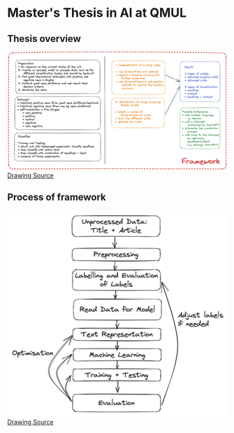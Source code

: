 # Master's Thesis in AI at QMUL

## Thesis overview

![](proposal/thesis_overview.png)
[Drawing Source](https://excalidraw.com/#json=4pt3h2owP0tCa0FZWOWDU,LCXFMgMPRhBAnFwlu4sqCw)

## Process of framework

![](proposal/process.png)
[Drawing Source](https://excalidraw.com/#json=5ZHNRBns5iPy9x6b4Kd70,g5GvzfWgshwwo19CbbPBXw)

